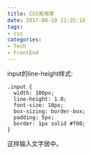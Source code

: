 ```yaml
---
title: CSS常用库
date: 2017-08-10 21:35:14
tags:
- css
categories:
- Tech
- FrontEnd
---
```


input的line-height样式:

```
.input {
  width: 100px;
  line-height: 1.8;
  font-size: 18px;
  box-sizing: border-box;
  padding: 5px;
  border: 1px solid #f00;
}
```

这样输入文字居中。

